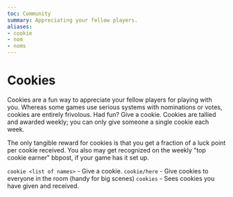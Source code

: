 ```yaml
---
toc: Community
summary: Appreciating your fellow players.
aliases:
- cookie
- nom
- noms
---
```

# Cookies

Cookies are a fun way to appreciate your fellow players for playing with you.  Whereas some games use serious systems with nominations or votes, cookies are entirely frivolous.  Had fun?  Give a cookie.  Cookies are tallied and awarded weekly; you can only give someone a single cookie each week. 

The only tangible reward for cookies is that you get a fraction of a luck point per cookie received.  You also may get recognized on the weekly "top cookie earner" bbpost, if your game has it set up.

`cookie <list of names>` - Give a cookie.
`cookie/here` - Give cookies to everyone in the room (handy for big scenes)
`cookies` - Sees cookies you have given and received.